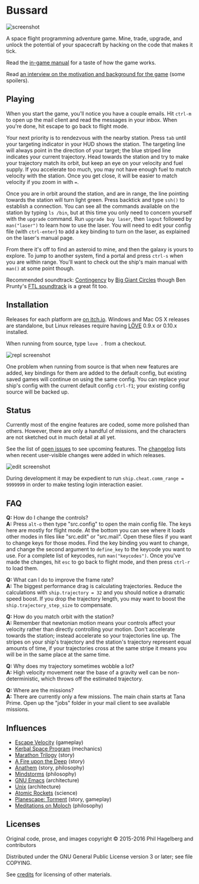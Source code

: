 # Bussard

<img src="http://p.hagelb.org/bussard.png" alt="screenshot" />

A space flight programming adventure game. Mine, trade, upgrade, and
unlock the potential of your spacecraft by hacking on the code that
makes it tick.

Read the [in-game manual](manual.md) for a taste of how the game works.

Read [an interview on the motivation and background for the game](http://hifibyapg.com/volume-3.html#A.conversation.with.Phil.Hagelberg.on.Bussard) (some spoilers).

## Playing

When you start the game, you'll notice you have a couple emails. Hit
`ctrl-m` to open up the mail client and read the messages in your
inbox. When you're done, hit escape to go back to flight mode.

Your next priority is to rendezvous with the nearby station. Press
`tab` until your targeting indicator in your HUD shows the
station. The targeting line will always point in the direction of your
target; the blue striped line indicates your current trajectory. Head
towards the station and try to make your trajectory match its orbit,
but keep an eye on your velocity and fuel supply. If you accelerate
too much, you may not have enough fuel to match velocity with the
station. Once you get close, it will be easier to match velocity if
you zoom in with `=`.

Once you are in orbit around the station, and are in range, the line
pointing towards the station will turn light green. Press backtick and
type `ssh()` to establish a connection. You can see all the commands
available on the station by typing `ls /bin`, but at this time you
only need to concern yourself with the `upgrade` command. Run `upgrade
buy laser`, then `logout` followed by `man("laser")` to learn how to
use the laser. You will need to edit your config file (with
`ctrl-enter`) to add a key binding to turn on the laser, as explained
on the laser's manual page.

From there it's off to find an asteroid to mine, and then the galaxy
is yours to explore. To jump to another system, find a portal and
press `ctrl-s` when you are within range. You'll want to check out
the ship's main manual with `man()` at some point though.

Recommended soundtrack:
[Contingency](http://music.biggiantcircles.com/album/contingency) by
[Big Giant Circles](http://www.biggiantcircles.com/) though Ben Prunty's
[FTL soundtrack](https://benprunty.bandcamp.com/album/ftl) is a great
fit too.

## Installation

Releases for each platform are [on itch.io](https://technomancy.itch.io/bussard).
Windows and Mac OS X releases are standalone, but Linux releases require having
[LÖVE](http://love2d.org) 0.9.x or 0.10.x installed.

When running from source, type `love .` from a checkout.

<img src="http://p.hagelb.org/bussard-repl.png" alt="repl screenshot" />

One problem when running from source is that when new features are
added, key bindings for them are added to the default config, but
existing saved games will continue on using the same config. You can
replace your ship's config with the current default config `ctrl-f1`;
your existing config source will be backed up.

## Status

Currently most of the engine features are coded, some more polished
than others. However, there are only a handful of missions, and the
characters are not sketched out in much detail at all yet.

See the list of
[open issues](https://gitlab.com/technomancy/bussard/issues) to see
upcoming features. The [changelog](Changelog.md) lists when recent
user-visible changes were added in which releases.

<img src="http://p.hagelb.org/bussard-edit.png" alt="edit screenshot" />

During development it may be expedient to run `ship.cheat.comm_range = 9999999`
in order to make testing login interaction easier.

## FAQ

**Q:** How do I change the controls?  
**A:** Press `alt-o` then type "src.config" to open the main config file. The keys here are mostly for flight mode. At the bottom you can see where it loads other modes in files like "src.edit" or "src.mail". Open these files if you want to change keys for those modes. Find the key binding you want to change, and change the second argument to `define_key` to the keycode you want to use. For a complete list of keycodes, run `man("keycodes")`. Once you've made the changes, hit `esc` to go back to flight mode, and then press `ctrl-r` to load them.

**Q:** What can I do to improve the frame rate?  
**A:** The biggest performance drag is calculating trajectories. Reduce the calculations with `ship.trajectory = 32` and you should notice a dramatic speed boost. If you drop the trajectory length, you may want to boost the `ship.trajectory_step_size` to compensate.

**Q:** How do you match orbit with the station?  
**A:** Remember that newtonian motion means your controls affect your velocity rather than directly controlling your motion. Don't accelerate towards the station; instead accelerate so your trajectories line up. The stripes on your ship's trajectory and the station's trajectory represent equal amounts of time, if your trajectories cross at the same stripe it means you will be in the same place at the same time.

**Q:** Why does my trajectory sometimes wobble a lot?  
**A:** High velocity movement near the base of a gravity well can be non-deterministic, which throws off the estimated trajectory.

**Q:** Where are the missions?  
**A:** There are currently only a few missions. The main chain starts at Tana Prime. Open up the "jobs" folder in your mail client to see available missions.

## Influences

* [Escape Velocity](http://www.ambrosiasw.com/games/ev/) (gameplay)
* [Kerbal Space Program](https://kerbalspaceprogram.com/en/) (mechanics)
* [Marathon Trilogy](http://marathon.bungie.org/story/) (story)
* [A Fire upon the Deep](http://www.tor.com/2009/06/11/the-net-of-a-million-lies-vernor-vinges-a-fire-upon-the-deep/) (story)
* [Anathem](http://www.nealstephenson.com/anathem.html) (story, philosophy)
* [Mindstorms](https://www.goodreads.com/book/show/703532.Mindstorms) (philosophy)
* [GNU Emacs](https://www.gnu.org/software/emacs/) (architecture)
* [Unix](https://en.wikipedia.org/wiki/Unix) (architecture)
* [Atomic Rockets](http://www.projectrho.com/public_html/rocket/) (science)
* [Planescape: Torment](https://www.gog.com/game/planescape_torment) (story, gameplay)
* [Meditations on Moloch](http://slatestarcodex.com/2014/07/30/meditations-on-moloch/) (philosophy)

## Licenses

Original code, prose, and images copyright © 2015-2016 Phil Hagelberg and contributors

Distributed under the GNU General Public License version 3 or later; see file COPYING.

See [credits](credits.md) for licensing of other materials.
